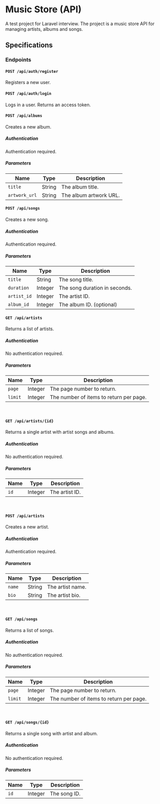 # Music Store (API)

A test project for Laravel interview. The project is a music store API for managing artists, albums and songs.

## Specifications

### Endpoints

#### `POST /api/auth/register`

Registers a new user.

#### `POST /api/auth/login`

Logs in a user. Returns an access token.

#### `POST /api/albums`

Creates a new album.

##### Authentication

Authentication required.

##### Parameters

| Name | Type | Description |
| --- | --- | --- |
| `title` | String | The album title. |
| `artwork_url` | String | The album artwork URL. |

#### `POST /api/songs`

Creates a new song.

##### Authentication

Authentication required.

##### Parameters

| Name | Type | Description |
| --- | --- | --- |
| `title` | String | The song title. |
| `duration` | Integer | The song duration in seconds. |
| `artist_id` | Integer | The artist ID. |
| `album_id` | Integer | The album ID. (optional) |

#### `GET /api/artists`

Returns a list of artists.

##### Authentication

No authentication required.

##### Parameters

| Name | Type | Description |
| --- | --- | --- |
| `page` | Integer | The page number to return. |
| `limit` | Integer | The number of items to return per page. |

<br>

#### `GET /api/artists/{id}`

Returns a single artist with artist songs and albums.

##### Authentication

No authentication required.

##### Parameters

| Name | Type | Description |
| --- | --- | --- |
| `id` | Integer | The artist ID. |

<br>

#### `POST /api/artists`

Creates a new artist.

##### Authentication

Authentication required.

##### Parameters

| Name | Type | Description |
| --- | --- | --- |
| `name` | String | The artist name. |
| `bio` | String | The artist bio. |

<br>

#### `GET /api/songs`

Returns a list of songs.

##### Authentication

No authentication required.

##### Parameters

| Name | Type | Description |
| --- | --- | --- |
| `page` | Integer | The page number to return. |
| `limit` | Integer | The number of items to return per page. |

<br>

#### `GET /api/songs/{id}`

Returns a single song with artist and album.

##### Authentication

No authentication required.

##### Parameters

| Name | Type | Description |
| --- | --- | --- |
| `id` | Integer | The song ID. |
